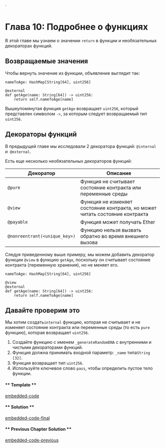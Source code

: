 `<!-- Add translation for the following page: https://learn.vyperlang.org/#/1/more_on_functions
Do NOT change the code below. The below code runs the code editor -->

# Глава 10: Подробнее о функциях

В этой главе мы узнаем о значении `return` в функции и необязательных декораторах функций.

## Возвращаемые значения

Чтобы вернуть значение из функции, объявление выглядит так:

```vyper
nameToAge: HashMap[String[64], uint256]

@external
def getAge(name: String[64]) -> uint256:
    return self.nameToAge[name]
```

Вышеупомянутая функция `getAge` возвращает `uint256`, который представлен символом `->`, за которым следует возвращаемый тип `uint256`.

## Декораторы функций

В предыдущей главе мы исследовали 2 декоратора функций: `@internal` и` @external`.

Есть еще несколько необязательных декораторов функций:

| Декоратор                     | Описание                                                                     |
| ----------------------------- | ---------------------------------------------------------------------------- |
| `@pure`                       | Функция не считывает состояние контракта или переменные среды                |
| `@view`                       | Функция не изменяет состояние контракта, но может читать состояние контракта |
| `@payable`                    | Функция может получать Ether                                                 |
| `@nonreentrant(<unique_key>)` | Функцию нельзя вызвать обратно во время внешнего вызова                      |

Следуя приведенному выше примеру, мы можем добавить декоратор функции `@view` в функцию `getAge`, поскольку он считывает состояние контракта (переменную хранения), но не меняет его.

```vyper
nameToAge: HashMap[String[64], uint256]

@view
@external
def getAge(name: String[64]) -> uint256:
    return self.nameToAge[name]
```

## Давайте проверим это

Мы хотим создать`internal` функцию, которая не считывает и не изменяет состояние контракта или переменные среды (то есть `pure` функцию), которая возвращает `uint256`.

1. Создайте функцию с именем `_generateRandomDNA` с внутренними и чистыми декораторами функций.
2. Функция должна принимать входной параметр: `_name` типа`String [32]`.
3. Функция возвращает тип `uint256`.
4. Используйте ключевое слово `pass`, чтобы определить пустое тело функции.

<!-- tabs:start -->

#### ** Template **

[embedded-code](../../assets/1/1.10-template-code.vy ':include :type=code embed-template')

#### ** Solution **

[embedded-code-final](../../assets/1/1.10-finished-code.vy ':include :type=code embed-final')

#### ** Previous Chapter Solution **

[embedded-code-previous](../../assets/1/1.9-finished-code.vy ':include :type=code embed-previous')

<!-- tabs:end -->

